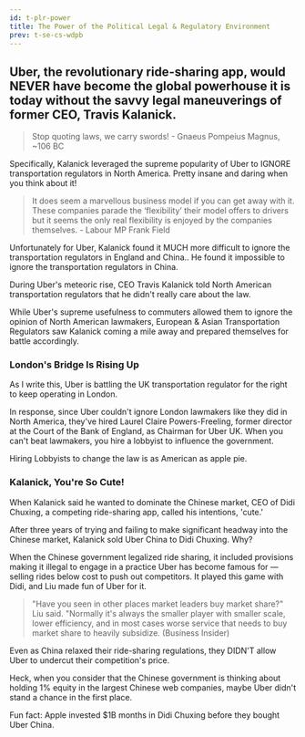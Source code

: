 ```yaml
---
id: t-plr-power
title: The Power of the Political Legal & Regulatory Environment
prev: t-se-cs-wdpb
---
```

## Uber, the revolutionary ride-sharing app, would NEVER have become the global powerhouse it is today without the savvy legal maneuverings of former CEO, Travis Kalanick.

> Stop quoting laws, we carry swords! - Gnaeus Pompeius Magnus, ~106 BC

Specifically, Kalanick leveraged the supreme popularity of Uber to IGNORE  transportation regulators in North America. Pretty insane and daring when you think about it!

> It does seem a marvellous business model if you can get away with it. These companies parade the ‘flexibility’ their model offers to drivers but it seems the only real flexibility is enjoyed by the companies themselves. - Labour MP Frank Field

Unfortunately for Uber, Kalanick found it MUCH more difficult to ignore the transportation regulators in England and China.. He found it impossible to ignore the transportation regulators in China.

During Uber's meteoric rise, CEO Travis Kalanick told North American transportation regulators that he didn't really care about the law.

While Uber's supreme usefulness to commuters allowed them to ignore the opinion of North American lawmakers, European & Asian Transportation Regulators saw Kalanick coming a mile away and prepared themselves for battle accordingly.

### London's Bridge Is Rising Up

As I write this, Uber is battling the UK transportation regulator for the right to keep operating in London.

In response, since Uber couldn't ignore London lawmakers like they did in North America, they've hired Laurel Claire Powers-Freeling, former director at the Court of the Bank of England, as Chairman for Uber UK. When you can't beat lawmakers, you hire a lobbyist to influence the government.

Hiring Lobbyists to change the law is as American as apple pie.

### Kalanick, You're So Cute!

When Kalanick said he wanted to dominate the Chinese market, CEO of Didi Chuxing, a competing ride-sharing app, called his intentions, 'cute.'

After three years of trying and failing to make significant headway into the Chinese market, Kalanick sold Uber China to Didi Chuxing. Why?

When the Chinese government legalized ride sharing, it included provisions making it illegal to engage in a practice Uber has become famous for — selling rides below cost to push out competitors. It played this game with Didi, and Liu made fun of Uber for it.

> "Have you seen in other places market leaders buy market share?" Liu said. "Normally it's always the smaller player with smaller scale, lower efficiency, and in most cases worse service that needs to buy market share to heavily subsidize. (Business Insider)

Even as China relaxed their ride-sharing regulations, they DIDN'T allow Uber to undercut their competition's price.

Heck, when you consider that the Chinese government is thinking about holding 1% equity in the largest Chinese web companies, maybe Uber didn't stand a chance in the first place.

Fun fact: Apple invested $1B months in Didi Chuxing before they bought Uber China.
